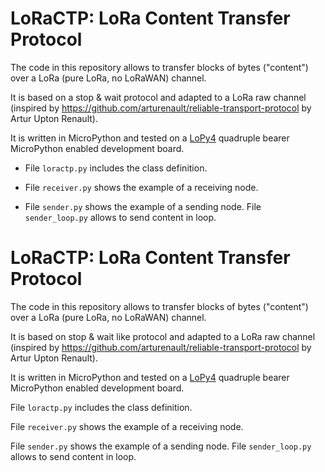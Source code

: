 # LoRaCTP: LoRa Content Transfer Protocol

The code in this repository allows to transfer blocks of bytes ("content") over a LoRa (pure LoRa, no LoRaWAN) channel.

It is based on a stop & wait protocol and adapted to a LoRa raw channel (inspired by https://github.com/arturenault/reliable-transport-protocol by Artur Upton Renault).

It is written in MicroPython and tested on a [LoPy4](https://pycom.io/product/lopy4/) quadruple bearer MicroPython enabled development board.


* File `loractp.py` includes the class definition.

* File `receiver.py` shows the example of a receiving node.

* File `sender.py` shows the example of a sending node. File `sender_loop.py` allows to send content in loop.


# LoRaCTP: LoRa Content Transfer Protocol

The code in this repository allows to transfer blocks of bytes ("content") over a LoRa (pure LoRa, no LoRaWAN) channel.

It is based on stop & wait like protocol and adapted to a LoRa raw channel (inspired by https://github.com/arturenault/reliable-transport-protocol by Artur Upton Renault).

It is written in MicroPython and tested on a [LoPy4](https://pycom.io/product/lopy4/) quadruple bearer MicroPython enabled development board.


File `loractp.py` includes the class definition.

File `receiver.py` shows the example of a receiving node.

File `sender.py` shows the example of a sending node. File `sender_loop.py` allows to send content in loop.

